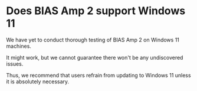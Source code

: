 # Does BIAS Amp 2 support Windows 11
We have yet to conduct thorough testing of BIAS Amp 2 on Windows 11 machines. 

It might work, but we cannot guarantee there won't be any undiscovered issues. 

Thus, we recommend that users refrain from updating to Windows 11 unless it is absolutely necessary.